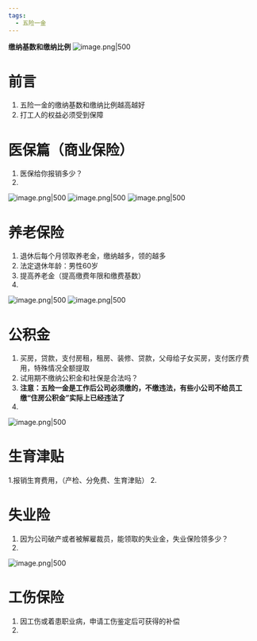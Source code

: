 ```yaml
---
tags:
  - 五险一金
---
```

**缴纳基数和缴纳比例**
![image.png|500](https://fig-1321973591.cos.ap-nanjing.myqcloud.com/20241016114717.png)

# 前言
1. 五险一金的缴纳基数和缴纳比例越高越好
2. 打工人的权益必须受到保障
# 医保篇（商业保险）
1. 医保给你报销多少？
2. 
![image.png|500](https://fig-1321973591.cos.ap-nanjing.myqcloud.com/20241016113834.png)
![image.png|500](https://fig-1321973591.cos.ap-nanjing.myqcloud.com/20241016114031.png)
![image.png|500](https://fig-1321973591.cos.ap-nanjing.myqcloud.com/20241016114950.png)



# 养老保险
1. 退休后每个月领取养老金，缴纳越多，领的越多
2. 法定退休年龄：男性60岁
3. 提高养老金（提高缴费年限和缴费基数）
4. 
![image.png|500](https://fig-1321973591.cos.ap-nanjing.myqcloud.com/20241016113105.png)
![image.png|500](https://fig-1321973591.cos.ap-nanjing.myqcloud.com/20241016113645.png)

# 公积金
1. 买房，贷款，支付房租，租房、装修、贷款，父母给子女买房，支付医疗费用，特殊情况全额提取
2. 试用期不缴纳公积金和社保是合法吗？
3. **注意：五险一金是工作后公司必须缴的，不缴违法，有些小公司不给员工缴“住房公积金”实际上已经违法了**
4. 
![image.png|500](https://fig-1321973591.cos.ap-nanjing.myqcloud.com/20241016114530.png)

# 生育津贴
1.报销生育费用，（产检、分免费、生育津贴）
2. 
# 失业险
1. 因为公司破产或者被解雇裁员，能领取的失业金，失业保险领多少？
2. 
![image.png|500](https://fig-1321973591.cos.ap-nanjing.myqcloud.com/20241016114454.png)

# 工伤保险
1. 因工伤或着患职业病，申请工伤鉴定后可获得的补偿
2. 





